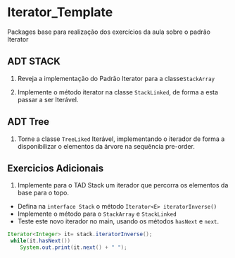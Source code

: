 # Iterator_Template

Packages base para realização dos exercícios da aula sobre o padrão Iterator

## ADT STACK
1. Reveja a implementação do Padrão Iterator para a classe``StackArray``

2. Implemente o método iterator na classe ``StackLinked``, de forma a esta passar a ser Iterável.



## ADT Tree
1. Torne a classe ``TreeLiked`` Iterável, implementando o iterador de forma a disponibilizar o elementos da árvore na sequência pre-order.

## Exercicios Adicionais
1. Implemente para o TAD Stack um iterador que percorra os elementos da base para o topo.
  - Defina na ``interface Stack`` o método ``Iterator<E> iteratorInverse()``
  - Implemente o método para o ``StackArray`` e ``StackLinked``
  - Teste este novo iterador no main, usando os métodos ``hasNext`` e ``next``.
 ```java
 Iterator<Integer> it= stack.iteratorInverse();
  while(it.hasNext())
     System.out.print(it.next() + " ");
 ```
